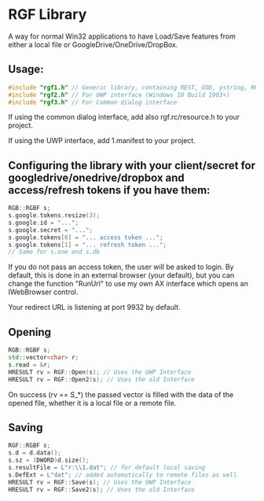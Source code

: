 # RGF Library

A way for normal Win32 applications to have Load/Save features from either a local file or GoogleDrive/OneDrive/DropBox.

## Usage:

```C++
#include "rgf1.h" // Generic library, containing REST, GOD, ystring, RKEY, AX etc
#include "rgf2.h" // For UWP interface (Windows 10 Build 1903+)
#include "rgf3.h" // For Common dialog interface
```

If using the common dialog interface, add also rgf.rc/resource.h to your project.

If using the UWP interface, add 1.manifest to your project.


## Configuring the library with your client/secret for googledrive/onedrive/dropbox and access/refresh tokens if you have them:

```C++
RGB::RGBF s;
s.google.tokens.resize(3);
s.google.id = "...";
s.google.secret = "...";
s.google.tokens[0] = "... access token ...";
s.google.tokens[1] = "... refresh token ...";
// Same for s.one and s.db	
```

If you do not pass an access token, the user will be asked to login. By default, this is done in an external browser (your default), but 
you can change the function "RunUrl" to use my own AX interface which opens an IWebBrowser control.

Your redirect URL is listening at port 9932 by default.


## Opening

```C++
RGB::RGBF s;
std::vector<char> r;
s.read = &r;
HRESULT rv = RGF::Open(s); // Uses the UWP Interface
HRESULT rv = RGF::Open2(s); // Uses the old Interface
```

On success (rv == S_*) the passed vector is filled with the data of the opened file, whether it is a local file or a remote file.


## Saving
```C++
RGF::RGBF s;
s.d = d.data();
s.sz = (DWORD)d.size();
s.resultFile = L"r:\\1.dat"; // for default local saving
s.DefExt = L"dat"; // added automatically to remote files as well
HRESULT rv = RGF::Save(s); // Uses the UWP Interface
HRESULT rv = RGF::Save2(s); // Uses the old Interface
```


